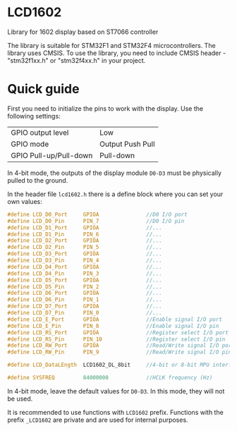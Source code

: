 # LCD1602
Library for 1602 display based on ST7066 controller

The library is suitable for STM32F1 and STM32F4 microcontrollers.
The library uses CMSIS. To use the library, you need to include CMSIS header - "stm32f1xx.h" or "stm32f4xx.h" in your project.

# Quick guide

First you need to initialize the pins to work with the display. Use the following settings:

<table>
<tr>
  <td>GPIO output level</td>
  <td>Low</td>
</tr>
<tr>
  <td>GPIO mode</td>
  <td>Output Push Pull</td>
</tr>
<tr>
  <td>GPIO Pull-up/Pull-down</td>
  <td>Pull-down</td>
</tr>
</table>

In 4-bit mode, the outputs of the display module `D0-D3` must be physically pulled to the ground.

In the header file `lcd1602.h` there is a define block where you can set your own values:

```c
#define LCD_D0_Port     GPIOA               //D0 I/O port
#define LCD_D0_Pin      PIN_7               //D0 I/O pin
#define LCD_D1_Port     GPIOA               //...
#define LCD_D1_Pin      PIN_6               //...
#define LCD_D2_Port     GPIOA               //...
#define LCD_D2_Pin      PIN_5               //...
#define LCD_D3_Port     GPIOA               //...
#define LCD_D3_Pin      PIN_4               //...
#define LCD_D4_Port     GPIOA               //...
#define LCD_D4_Pin      PIN_3               //...
#define LCD_D5_Port     GPIOA               //...
#define LCD_D5_Pin      PIN_2               //...
#define LCD_D6_Port     GPIOA               //...
#define LCD_D6_Pin      PIN_1               //...
#define LCD_D7_Port     GPIOA               //...
#define LCD_D7_Pin      PIN_0               //...
#define LCD_E_Port      GPIOA               //Enable signal I/O port
#define LCD_E_Pin       PIN_8               //Enable signal I/O pin
#define LCD_RS_Port     GPIOA               //Register select I/O port
#define LCD_RS_Pin      PIN_10              //Register select I/O pin
#define LCD_RW_Port     GPIOA               //Read/Write signal I/O port
#define LCD_RW_Pin      PIN_9               //Read/Write signal I/O pin

#define LCD_DataLEngth  LCD1602_DL_8bit     //4-bit or 8-bit MPU interface

#define SYSFREQ         84000000            //HCLK frequency (Hz)
```

In 4-bit mode, leave the default values for `D0-D3`. In this mode, they will not be used.

It is recommended to use functions with `LCD1602` prefix. Functions with the prefix `_LCD1602` are private and are used for internal purposes.
